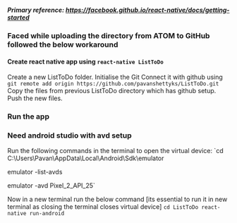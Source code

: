 ##### Primary reference: https://facebook.github.io/react-native/docs/getting-started

### Faced while uploading the directory from ATOM to GitHub followed the below workaround

#### Create react native app using `react-native ListToDo`
Create a new ListToDo folder. Initialise the Git
Connect it with github using `git remote add origin https://github.com/pavanshettyks/ListToDo.git`
Copy the files from previous ListToDo directory which has github setup.
Push the new files.

### Run the app
### Need android studio with avd setup
Run the following commands in the terminal to open the virtual device:
`cd C:\Users\Pavan\AppData\Local\Android\Sdk\emulator

emulator -list-avds

emulator -avd Pixel_2_API_25`

Now in a new terminal run the below command [its essential to run it in new terminal as closing the terminal closes virtual device]
`cd ListToDo
react-native run-android`
